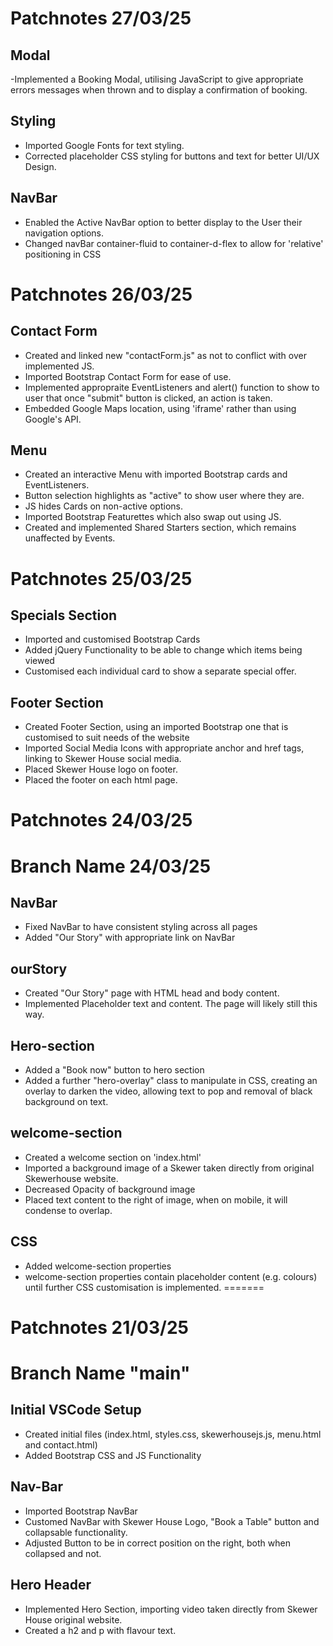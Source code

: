 # Patchnotes 27/03/25

## Modal
-Implemented a Booking Modal, utilising JavaScript to give appropriate errors messages when thrown and to display a confirmation of booking.

## Styling 
- Imported Google Fonts for text styling.
- Corrected placeholder CSS styling for buttons and text for better UI/UX Design.

## NavBar
- Enabled the Active NavBar option to better display to the User their navigation options.
- Changed navBar container-fluid to container-d-flex to allow for 'relative' positioning in CSS

# Patchnotes 26/03/25

## Contact Form
- Created and linked new "contactForm.js" as not to conflict with over implemented JS.
- Imported Bootstrap Contact Form for ease of use.
- Implemented appropraite EventListeners and alert() function to show to user that once "submit" button is clicked, an action is taken.
- Embedded Google Maps location, using 'iframe' rather than using Google's API.

## Menu
- Created an interactive Menu with imported Bootstrap cards and EventListeners.
- Button selection highlights as "active" to show user where they are.
- JS hides Cards on non-active options.
- Imported Bootstrap Featurettes which also swap out using JS.
- Created and implemented Shared Starters section, which remains unaffected by Events.

# Patchnotes 25/03/25

## Specials Section
- Imported and customised Bootstrap Cards
- Added jQuery Functionality to be able to change which items being viewed
- Customised each individual card to show a separate special offer.

## Footer Section
- Created Footer Section, using an imported Bootstrap one that is customised to suit needs of the website
- Imported Social Media Icons with appropriate anchor and href tags, linking to Skewer House social media.
- Placed Skewer House logo on footer.
- Placed the footer on each html page.

# Patchnotes 24/03/25
# Branch Name 24/03/25
## NavBar
- Fixed NavBar to have consistent styling across all pages
- Added "Our Story" with appropriate link on NavBar

## ourStory
- Created "Our Story" page with HTML head and body content.
- Implemented Placeholder text and content. The page will likely still this way.

## Hero-section
- Added a "Book now" button to hero section
- Added a further "hero-overlay" class to manipulate in CSS, creating an overlay to darken the video, allowing text to pop and removal of black background on text.

## welcome-section
- Created a welcome section on 'index.html'
- Imported a background image of a Skewer taken directly from original Skewerhouse website.
- Decreased Opacity of background image
- Placed text content to the right of image, when on mobile, it will condense to overlap.

## CSS 
- Added welcome-section properties
- welcome-section properties contain placeholder content (e.g. colours) until further CSS customisation is implemented.
=======
# Patchnotes 21/03/25
# Branch Name "main"
## Initial VSCode Setup
- Created initial files (index.html, styles.css, skewerhousejs.js, menu.html and contact.html) 
- Added Bootstrap CSS and JS Functionality
## Nav-Bar
- Imported Bootstrap NavBar
- Customed NavBar with Skewer House Logo, "Book a Table" button and collapsable functionality.
- Adjusted Button to be in correct position on the right, both when collapsed and not.

## Hero Header
- Implemented Hero Section, importing video taken directly from Skewer House original website.
- Created a h2 and p with flavour text.

